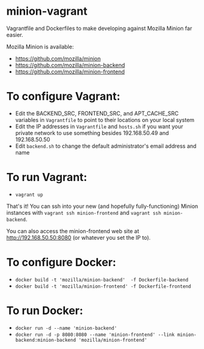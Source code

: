 # minion-vagrant
Vagrantfile and Dockerfiles to make developing against Mozilla Minion far easier.

Mozilla Minion is available:
* https://github.com/mozilla/minion
* https://github.com/mozilla/minion-backend
* https://github.com/mozilla/minion-frontend

# To configure Vagrant:
* Edit the BACKEND\_SRC, FRONTEND\_SRC, and APT\_CACHE\_SRC variables in `Vagrantfile` to point to their locations on your local system
* Edit the IP addresses in `Vagrantfile` and `hosts.sh` if you want your private network to use something besides 192.168.50.49 and 192.168.50.50
* Edit `backend.sh` to change the default administrator's email address and name

# To run Vagrant:
* `vagrant up`

That's it!  You can ssh into your new (and hopefully fully-functioning) Minion instances with `vagrant ssh minion-frontend` and `vagrant ssh minion-backend`.

You can also access the minion-frontend web site at http://192.168.50.50:8080 (or whatever you set the IP to).

# To configure Docker:
* `docker build -t 'mozilla/minion-backend'  -f Dockerfile-backend`
* `docker build -t 'mozilla/minion-frontend' -f Dockerfile-frontend`

# To run Docker:
* `docker run -d --name 'minion-backend'`
* `docker run -d -p 8080:8080 --name 'minion-frontend' --link minion-backend:minion-backend 'mozilla/minion-frontend'`
